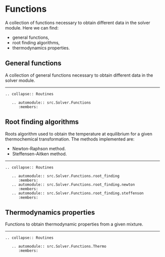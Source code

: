 # Functions

A collection of functions necessary to obtain different data in the solver module. Here we can find:
   * general functions,
   * root finding algorithms,
   * thermodynamics properties.

## General functions

A collection of general functions necessary to obtain different data in the solver module.

***

```{eval-rst}
.. collapse:: Routines

   .. automodule:: src.Solver.Functions
      :members:
```

## Root finding algorithms

Roots algorithm used to obtain the temperature at equilibrium for a given thermochemical transformation. The methods implemented are:
   * Newton-Raphson method.
   * Steffensen-Aitken method.

***

```{eval-rst}
.. collapse:: Routines

   .. automodule:: src.Solver.Functions.root_finding
      :members:
   .. automodule:: src.Solver.Functions.root_finding.newton
      :members:
   .. automodule:: src.Solver.Functions.root_finding.steffenson
      :members:
```

## Thermodynamics properties

Functions to obtain thermodynamic properties from a given mixture.

***

```{eval-rst}
.. collapse:: Routines

   .. automodule:: src.Solver.Functions.Thermo
      :members:
```